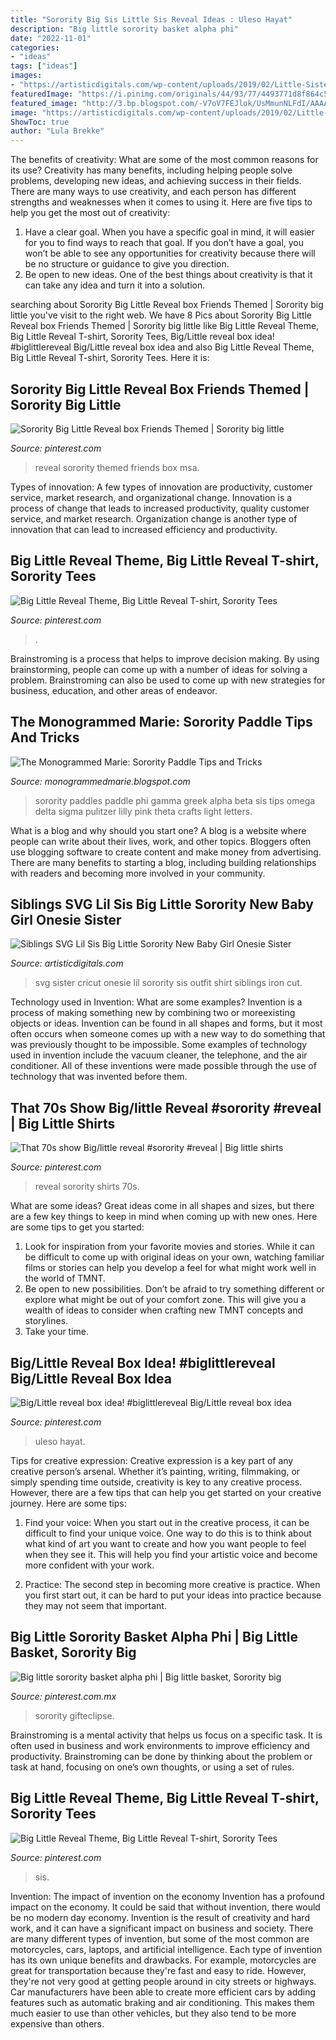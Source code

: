 ```yaml
---
title: "Sorority Big Sis Little Sis Reveal Ideas : Uleso Hayat"
description: "Big little sorority basket alpha phi"
date: "2022-11-01"
categories:
- "ideas"
tags: ["ideas"]
images:
- "https://artisticdigitals.com/wp-content/uploads/2019/02/Little-Sister-SVG-Files-for-Cricut-Lil-Sis-Big-Sorority-New-Baby-Girl-Onesie-Outfit-Clipart.jpg"
featuredImage: "https://i.pinimg.com/originals/44/93/77/4493771d8f864c53e2de8391ed1ffaf4.png"
featured_image: "http://3.bp.blogspot.com/-V7oV7FEJlok/UsMmunNLFdI/AAAAAAAAAlg/1mpAx5Ca_14/s1600/2ff433419c39fdbe96460bd04f624f34.jpg"
image: "https://artisticdigitals.com/wp-content/uploads/2019/02/Little-Sister-SVG-Files-for-Cricut-Lil-Sis-Big-Sorority-New-Baby-Girl-Onesie-Outfit-Clipart.jpg"
ShowToc: true
author: "Lula Brekke"
---
```



The benefits of creativity: What are some of the most common reasons for its use?
Creativity has many benefits, including helping people solve problems, developing new ideas, and achieving success in their fields. There are many ways to use creativity, and each person has different strengths and weaknesses when it comes to using it. Here are five tips to help you get the most out of creativity: 
1. Have a clear goal. When you have a specific goal in mind, it will easier for you to find ways to reach that goal. If you don’t have a goal, you won’t be able to see any opportunities for creativity because there will be no structure or guidance to give you direction. 
2. Be open to new ideas. One of the best things about creativity is that it can take any idea and turn it into a solution.

	

		
searching about Sorority Big Little Reveal box Friends Themed | Sorority big little you've visit to the right web. We have 8 Pics about Sorority Big Little Reveal box Friends Themed | Sorority big little like Big Little Reveal Theme, Big Little Reveal T-shirt, Sorority Tees, Big/Little reveal box idea! #biglittlereveal Big/Little reveal box idea and also Big Little Reveal Theme, Big Little Reveal T-shirt, Sorority Tees. Here it is:
		
    
## Sorority Big Little Reveal Box Friends Themed | Sorority Big Little

<img loading=lazy src="https://i.pinimg.com/originals/00/07/67/0007677e6886cffb7be1ce5b287cced7.jpg" onerror="this.onerror=null;this.src='https://tse4.mm.bing.net/th?id=OIP.UoXJKwIRpl89COeASvX9dwHaJ4&amp;pid=15.1';" alt="Sorority Big Little Reveal box Friends Themed | Sorority big little">

_Source: pinterest.com_

>reveal sorority themed friends box msa. 

	

Types of innovation: A few types of innovation are productivity, customer service, market research, and organizational change.
Innovation is a process of change that leads to increased productivity, quality customer service, and market research. Organization change is another type of innovation that can lead to increased efficiency and productivity.

    
## Big Little Reveal Theme, Big Little Reveal T-shirt, Sorority Tees

<img loading=lazy src="https://i.pinimg.com/originals/44/93/77/4493771d8f864c53e2de8391ed1ffaf4.png" onerror="this.onerror=null;this.src='https://tse2.mm.bing.net/th?id=OIP.Mi_1XradLObF4Y70QyWYPgHaLH&amp;pid=15.1';" alt="Big Little Reveal Theme, Big Little Reveal T-shirt, Sorority Tees">

_Source: pinterest.com_

>. 

	

Brainstroming is a process that helps to improve decision making. By using brainstorming, people can come up with a number of ideas for solving a problem. Brainstroming can also be used to come up with new strategies for business, education, and other areas of endeavor.

    
## The Monogrammed Marie: Sorority Paddle Tips And Tricks

<img loading=lazy src="http://3.bp.blogspot.com/-V7oV7FEJlok/UsMmunNLFdI/AAAAAAAAAlg/1mpAx5Ca_14/s1600/2ff433419c39fdbe96460bd04f624f34.jpg" onerror="this.onerror=null;this.src='https://tse3.mm.bing.net/th?id=OIP.ZipHChFkvFlxWn9MJJPRFgHaJ3&amp;pid=15.1';" alt="The Monogrammed Marie: Sorority Paddle Tips and Tricks">

_Source: monogrammedmarie.blogspot.com_

>sorority paddles paddle phi gamma greek alpha beta sis tips omega delta sigma pulitzer lilly pink theta crafts light letters. 

	

What is a blog and why should you start one?
A blog is a website where people can write about their lives, work, and other topics. Bloggers often use blogging software to create content and make money from advertising. There are many benefits to starting a blog, including building relationships with readers and becoming more involved in your community.

    
## Siblings SVG Lil Sis Big Little Sorority New Baby Girl Onesie Sister

<img loading=lazy src="https://artisticdigitals.com/wp-content/uploads/2019/02/Little-Sister-SVG-Files-for-Cricut-Lil-Sis-Big-Sorority-New-Baby-Girl-Onesie-Outfit-Clipart.jpg" onerror="this.onerror=null;this.src='https://tse2.mm.bing.net/th?id=OIP.RyAncznRlfwk-QzVsH1DwQHaJv&amp;pid=15.1';" alt="Siblings SVG Lil Sis Big Little Sorority New Baby Girl Onesie Sister">

_Source: artisticdigitals.com_

>svg sister cricut onesie lil sorority sis outfit shirt siblings iron cut. 

	

Technology used in Invention: What are some examples?
Invention is a process of making something new by combining two or moreexisting objects or ideas. Invention can be found in all shapes and forms, but it most often occurs when someone comes up with a new way to do something that was previously thought to be impossible. 
Some examples of technology used in invention include the vacuum cleaner, the telephone, and the air conditioner. All of these inventions were made possible through the use of technology that was invented before them.

    
## That 70s Show Big/little Reveal #sorority #reveal | Big Little Shirts

<img loading=lazy src="https://i.pinimg.com/736x/10/cf/1c/10cf1c48abd139bbc86924b528660034.jpg" onerror="this.onerror=null;this.src='https://tse1.mm.bing.net/th?id=OIP.TmEiyFAVoY36DmNPFj0LAAHaJ3&amp;pid=15.1';" alt="That 70s show Big/little reveal #sorority #reveal | Big little shirts">

_Source: pinterest.com_

>reveal sorority shirts 70s. 

	

What are some ideas?
Great ideas come in all shapes and sizes, but there are a few key things to keep in mind when coming up with new ones. Here are some tips to get you started: 
1. Look for inspiration from your favorite movies and stories. While it can be difficult to come up with original ideas on your own, watching familiar films or stories can help you develop a feel for what might work well in the world of TMNT. 
2. Be open to new possibilities. Don’t be afraid to try something different or explore what might be out of your comfort zone. This will give you a wealth of ideas to consider when crafting new TMNT concepts and storylines. 
3. Take your time.

    
## Big/Little Reveal Box Idea! #biglittlereveal Big/Little Reveal Box Idea

<img loading=lazy src="https://i.pinimg.com/originals/de/cf/2c/decf2cc2249b11369ceebd267831ecd6.jpg" onerror="this.onerror=null;this.src='https://tse3.mm.bing.net/th?id=OIP.PoyzGxanJlO8jRtaacmITgHaJ4&amp;pid=15.1';" alt="Big/Little reveal box idea! #biglittlereveal Big/Little reveal box idea">

_Source: pinterest.com_

>uleso hayat. 

	

Tips for creative expression:
Creative expression is a key part of any creative person’s arsenal. Whether it’s painting, writing, filmmaking, or simply spending time outside, creativity is key to any creative process. However, there are a few tips that can help you get started on your creative journey. Here are some tips:
1. Find your voice: When you start out in the creative process, it can be difficult to find your unique voice. One way to do this is to think about what kind of art you want to create and how you want people to feel when they see it. This will help you find your artistic voice and become more confident with your work.

2. Practice: The second step in becoming more creative is practice. When you first start out, it can be hard to put your ideas into practice because they may not seem that important.

    
## Big Little Sorority Basket Alpha Phi | Big Little Basket, Sorority Big

<img loading=lazy src="https://i.pinimg.com/originals/04/30/8e/04308e94e4c176984f61e4a49656da36.jpg" onerror="this.onerror=null;this.src='https://tse3.mm.bing.net/th?id=OIP.j7LWPipfNrzDs43rJnGT3wHaJ4&amp;pid=15.1';" alt="Big little sorority basket alpha phi | Big little basket, Sorority big">

_Source: pinterest.com.mx_

>sorority gifteclipse. 

	

Brainstroming is a mental activity that helps us focus on a specific task. It is often used in business and work environments to improve efficiency and productivity. Brainstroming can be done by thinking about the problem or task at hand, focusing on one’s own thoughts, or using a set of rules.

    
## Big Little Reveal Theme, Big Little Reveal T-shirt, Sorority Tees

<img loading=lazy src="https://i.pinimg.com/originals/c4/cc/98/c4cc989b0c8ae10e4d2334943b00ce9b.png" onerror="this.onerror=null;this.src='https://tse3.mm.bing.net/th?id=OIP.lrwpwdETTOAGkvvv-aMRwQHaLH&amp;pid=15.1';" alt="Big Little Reveal Theme, Big Little Reveal T-shirt, Sorority Tees">

_Source: pinterest.com_

>sis. 

	

Invention: The impact of invention on the economy
Invention has a profound impact on the economy. It could be said that without invention, there would be no modern day economy. Invention is the result of creativity and hard work, and it can have a significant impact on business and society. There are many different types of invention, but some of the most common are motorcycles, cars, laptops, and artificial intelligence. Each type of invention has its own unique benefits and drawbacks. For example, motorcycles are great for transportation because they're fast and easy to ride. However, they're not very good at getting people around in city streets or highways. Car manufacturers have been able to create more efficient cars by adding features such as automatic braking and air conditioning. This makes them much easier to use than other vehicles, but they also tend to be more expensive than others.

